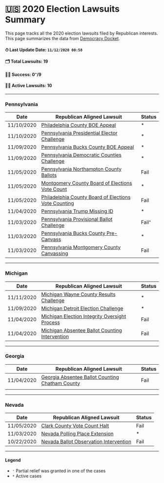 # 🇺🇸 2020 Election Lawsuits Summary


This page tracks all the 2020 election lawsuits filed by Republican interests. This page summarizes the data from [Democracy Docket](https://www.democracydocket.com/).

#### ⏱ Last Update Date: `11/12/2020 00:58`

#### 🗂 Total Lawsuits: 19
#### 👩‍💼 Success: 0⁺/9
#### 👩‍💻 Active Lawsuits: 10

---

###  Pennsylvania

| Date       | Republican Aligned Lawsuit                                                                                                                | Status |
| -          | -                                                                                                                                         | -      |
| 11/10/2020 | [Philadelphia County BOE Appeal](https://www.democracydocket.com/cases/philadelphia-county-boe-appeal/)                                   | *      |
| 11/10/2020 | [Pennsylvania Presidential Elector Challenge](https://www.democracydocket.com/cases/pennsylvania-presidential-elector-challenge/)         | *      |
| 11/09/2020 | [Pennsylvania Bucks County BOE Appeal](https://www.democracydocket.com/cases/pennsylvania-bucks-county-boe-appeal/)                       | *      |
| 11/09/2020 | [Pennsylvania Democratic Counties Challenge](https://www.democracydocket.com/cases/pennsylvania-democratic-counties-challenge/)           | *      |
| 11/05/2020 | [Pennsylvania Northampton County Ballots](https://www.democracydocket.com/cases/pennsylvania-northampton-county-ballots/)                 | Fail   |
| 11/05/2020 | [Montgomery County Board of Elections Vote Count](https://www.democracydocket.com/cases/montgomery-county-board-of-elections-vote-count/) | *      |
| 11/05/2020 | [Philadelphia County Board of Elections Vote Counting](https://www.democracydocket.com/cases/philadelphia-county-boe-count/)              | Fail   |
| 11/04/2020 | [Pennsylvania Trump Missing ID](https://www.democracydocket.com/cases/pennsylvania-trump-missing-id/)                                     | *      |
| 11/03/2020 | [Pennsylvania Provisional Ballot Challenge](https://www.democracydocket.com/cases/pennsylvania-provisional-ballot-challenge/)             | Fail⁺  |
| 11/03/2020 | [Pennsylvania Bucks County Pre-Canvass](https://www.democracydocket.com/cases/pennsylvania-bucks-county-pre-canvass/)                     | *      |
| 11/03/2020 | [Pennsylvania Montgomery County Canvassing](https://www.democracydocket.com/cases/pennsylvania-montgomery-county-canvassing/)             | Fail   |

---

### Michigan

| Date       | Republican Aligned Lawsuit                                                                                                            | Status |
| -          | -                                                                                                                                     | -      |
| 11/11/2020 | [Michigan Wayne County Results Challenge](https://www.democracydocket.com/cases/michigan-wayne-county-results-challenge/)             | *      |
| 11/09/2020 | [Michigan Detroit Election Challenge](https://www.democracydocket.com/cases/michigan-detroit-election-challenge/)                     | *      |
| 11/04/2020 | [Michigan Election Integrity Oversight Process](https://www.democracydocket.com/cases/michigan-election-integrity-oversight-process/) | Fail   |
| 11/04/2020 | [Michigan Absentee Ballot Counting Intervention](https://www.democracydocket.com/cases/michigan-absentee-counting-intervention/)      | Fail   |

---

### Georgia

| Date       | Republican Aligned Lawsuit                                                                                                                | Status |
| -          | -                                                                                                                                         | -      |
| 11/04/2020 | [Georgia Absentee Ballot Counting Chatham County](https://www.democracydocket.com/cases/georgia-absentee-ballot-counting-chatham-county/) | Fail   |
|            |                                                                                                                                           |        |

---

### Nevada

| Date       | Republican Aligned Lawsuit                                                                                              | Status |
| -          | -                                                                                                                       | -      |
| 11/05/2020 | [Clark County Vote Count Halt](https://www.democracydocket.com/cases/clark-county-vote-count-halt/)                     | Fail   |
| 11/03/2020 | [Nevada Polling Place Extension](https://www.democracydocket.com/cases/nevada-polling-place-extension/)                 | *      |
| 10/22/2020 | [Nevada Ballot Observation Intervention](https://www.democracydocket.com/cases/nevada-ballot-observation-intervention/) | Fail   |

----

#### Legend

 - `⁺` Partial relief was granted in one of the cases
 - `*` Active cases
